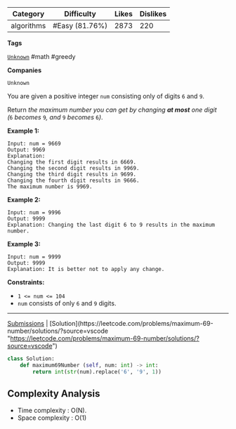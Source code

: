 
| Category   | Difficulty     | Likes | Dislikes |
| ---------- | -------------- | ----- | -------- |
| algorithms | #Easy (81.76%) | 2873  | 220      |

**Tags**

[`Unknown`](https://leetcode.com/tag/Unknown?source=vscode "https://leetcode.com/tag/Unknown?source=vscode") #math #greedy 

**Companies**

`Unknown`

You are given a positive integer `num` consisting only of digits `6` and `9`.

Return _the maximum number you can get by changing **at most** one digit (_`6` _becomes_ `9`_, and_ `9` _becomes_ `6`_)_.

**Example 1:**

```
Input: num = 9669
Output: 9969
Explanation: 
Changing the first digit results in 6669.
Changing the second digit results in 9969.
Changing the third digit results in 9699.
Changing the fourth digit results in 9666.
The maximum number is 9969.
```

**Example 2:**

```
Input: num = 9996
Output: 9999
Explanation: Changing the last digit 6 to 9 results in the maximum number.
```

**Example 3:**

```
Input: num = 9999
Output: 9999
Explanation: It is better not to apply any change.
```

**Constraints:**

- `1 <= num <= 104`
- `num` consists of only `6` and `9` digits.

---

[Submissions](https://leetcode.com/problems/maximum-69-number/submissions/?source=vscode "https://leetcode.com/problems/maximum-69-number/submissions/?source=vscode") | [Solution](https://leetcode.com/problems/maximum-69-number/solutions/?source=vscode "https://leetcode.com/problems/maximum-69-number/solutions/?source=vscode")



```python
class Solution:
    def maximum69Number (self, num: int) -> int:
        return int(str(num).replace('6', '9', 1))
```

## Complexity Analysis

- Time complexity : O(N).
- Space complexity : O(1)